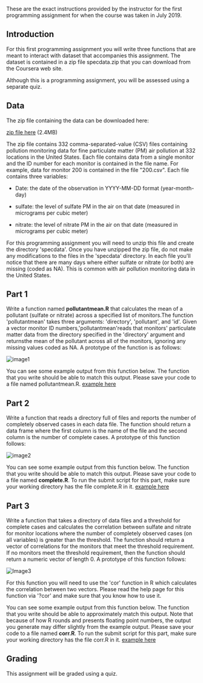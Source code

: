 These are the exact instructions provided by the instructor for the first programming assignment for when the course was taken in July 2019.

Introduction
------------

For this first programming assignment you will write three functions that are meant to interact with dataset that accompanies this assignment. The dataset is contained in a zip file specdata.zip that you can download from the Coursera web site.

Although this is a programming assignment, you will be assessed using a separate quiz.

Data
----

The zip file containing the data can be downloaded here:

[zip file here](https://d396qusza40orc.cloudfront.net/rprog%2Fdata%2Fspecdata.zip) (2.4MB)

The zip file contains 332 comma-separated-value (CSV) files containing pollution monitoring data for fine particulate matter (PM) air
pollution at 332 locations in the United States. Each file contains data from a single monitor and the ID number for each monitor is
contained in the file name. For example, data for monitor 200 is contained in the file "200.csv". Each file contains three variables:

+ Date: the date of the observation in YYYY-MM-DD format (year-month-day)

+ sulfate: the level of sulfate PM in the air on that date (measured in micrograms per cubic meter)

+ nitrate: the level of nitrate PM in the air on that date (measured in micrograms per cubic meter)

For this programming assignment you will need to unzip this file and create the directory 'specdata'. Once you have unzipped the zip file,
do not make any modifications to the files in the 'specdata' directory. In each file you'll notice that there are many days where either
sulfate or nitrate (or both) are missing (coded as NA). This is common with air pollution monitoring data in the United States.

Part 1
------

Write a function named **pollutantmean.R** that calculates the mean of a pollutant (sulfate or nitrate) across a specified list of 
monitors.The function 'pollutantmean' takes three arguments: 'directory', 'pollutant', and 'id'. Given a vector monitor ID 
numbers,'pollutantmean'reads that monitors' particulate matter data from the directory specified in the 'directory' argument and 
returnsthe mean of the pollutant across all of the monitors, ignoring any missing values coded as NA. A prototype of the function is as 
follows:

![image1](https://user-images.githubusercontent.com/52377705/74315606-157ab900-4d78-11ea-8b1a-6f2192106a6d.png)

You can see some example output from this function below. The function that you write should be able to match this output. Please save
your code to a file named pollutantmean.R. [example here](https://d3c33hcgiwev3.cloudfront.net/_3b0da118473bfa0845efddcbe29cc336_pollutantmean-demo.html?Expires=1581638400&Signature=aGkUKCVaVzNME2Uy5yUiMr8Dxz2uH55g6xy1nn1BrQpgfBCSRvWiKe9WdtENZ2bJg3mT8t967mTkdq~UjbXpFmNHI~nHXj~hceAXAO89PgJJ1f2MC9vzhtEEwIuWNTZ9qjieudkHBXVzcr-2roU6XFtQNwKqEWkJ4YfjeQExqgI_&Key-Pair-Id=APKAJLTNE6QMUY6HBC5A)

Part 2
------

Write a function that reads a directory full of files and reports the number of completely observed cases in each data file. The function
should return a data frame where the first column is the name of the file and the second column is the number of complete cases. A
prototype of this function follows: 

![image2](https://user-images.githubusercontent.com/52377705/74315814-8a4df300-4d78-11ea-8f98-340b7b6d7338.png)

You can see some example output from this function below. The function that you write should be able to match this output. Please save
your code to a file named **complete.R**. To run the submit script for this part, make sure your working directory has the file complete.R
in it.  [example here](https://d3c33hcgiwev3.cloudfront.net/_3b0da118473bfa0845efddcbe29cc336_complete-demo.html?Expires=1581638400&Signature=F7e0dMC5Dg6Wc35qGkzRcsVWmzugeqtJOgNlHRIMwo65NX1Ni9DDzOzKkGe-3zviRQPoEHOkfeGYPRSCV9HxIQzjHM3SPNHb1IW5EjQfwHwOtvHqlBGbRKwLgbYRpu5uZs8S6PP7HuMaI1BLmlJWjBz6~hv4tBuIAcIhpHNY7sI_&Key-Pair-Id=APKAJLTNE6QMUY6HBC5A)

Part 3
------

Write a function that takes a directory of data files and a threshold for complete cases and calculates the correlation between sulfate
and nitrate for monitor locations where the number of completely observed cases (on all variables) is greater than the threshold. The
function should return a vector of correlations for the monitors that meet the threshold requirement. If no monitors meet the threshold
requirement, then the function should return a numeric vector of length 0. A prototype of this function follows: 

![Image3](https://user-images.githubusercontent.com/52377705/74315978-e31d8b80-4d78-11ea-828f-4512c7bb8cc2.png)

For this function you will need to use the 'cor' function in R which calculates the correlation between two vectors. Please read the help
page for this function via '?cor' and make sure that you know how to use it.

You can see some example output from this function below. The function that you write should be able to approximately match this output.
Note that because of how R rounds and presents floating point numbers, the output you generate may differ slightly from the example
output. Please save your code to a file named **corr.R**. To run the submit script for this part, make sure your working directory has the
file corr.R in it. [example here](https://d3c33hcgiwev3.cloudfront.net/_e92e575b8e62dcb1e3a086d2ff0d5a1e_corr-demo.html?Expires=1581638400&Signature=laaymNg-yZ0zRRD2B3V97q9k-ot7n-gKf7yJSdpPAlEAYoAtanfGocuTGsvptS0XPfWTCT~EO0HqIwc9OjXPdxuvkZF3HOCpgfyjI0X3h7szQqdP7ISNAenO4Wagl6G9jUFQJNpSc84C248~UY7lU4gleyuBslsn67AsNW0JZkU_&Key-Pair-Id=APKAJLTNE6QMUY6HBC5A)

Grading
-------

This assignment will be graded using a quiz.
